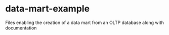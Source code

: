# data-mart-example
Files enabling the creation of a data mart from an OLTP database along with documentation
